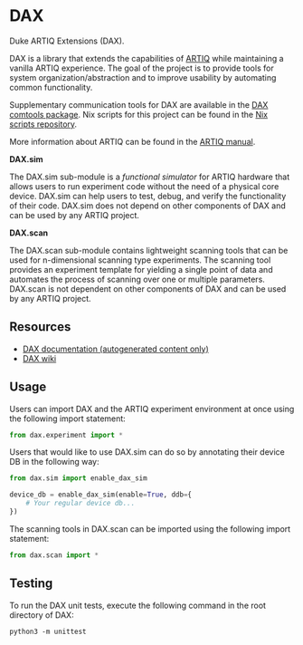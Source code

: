 # DAX

Duke ARTIQ Extensions (DAX).

DAX is a library that extends the capabilities of [ARTIQ](https://github.com/m-labs/artiq)
while maintaining a vanilla ARTIQ experience.
The goal of the project is to provide tools for system organization/abstraction and
to improve usability by automating common functionality.

Supplementary communication tools for DAX are available in the
[DAX comtools package](https://gitlab.com/duke-artiq/dax-comtools).
Nix scripts for this project can be found in the
[Nix scripts repository](https://gitlab.com/duke-artiq/nix-scripts).

More information about ARTIQ can be found in the [ARTIQ manual](https://m-labs.hk/artiq/manual/).

**DAX.sim**

The DAX.sim sub-module is a *functional simulator* for ARTIQ hardware that allows
users to run experiment code without the need of a physical core device.
DAX.sim can help users to test, debug, and verify the functionality of their code.
DAX.sim does not depend on other components of DAX and can be used by any ARTIQ project.

**DAX.scan**

The DAX.scan sub-module contains lightweight scanning tools that can be used for n-dimensional
scanning type experiments. The scanning tool provides an experiment template for yielding a
single point of data and automates the process of scanning over one or multiple parameters.
DAX.scan is not dependent on other components of DAX and can be used by any ARTIQ project.

## Resources

- [DAX documentation (autogenerated content only)](https://duke-artiq.gitlab.io/dax/)
- [DAX wiki](https://gitlab.com/duke-artiq/dax/-/wikis/home)

## Usage

Users can import DAX and the ARTIQ experiment environment at once using the following import statement:

```python
from dax.experiment import *
```

Users that would like to use DAX.sim can do so by annotating their device DB in the following way:

```python
from dax.sim import enable_dax_sim

device_db = enable_dax_sim(enable=True, ddb={
    # Your regular device db...
})
```

The scanning tools in DAX.scan can be imported using the following import statement:

```python
from dax.scan import *
```

## Testing

To run the DAX unit tests, execute the following command in the root directory of DAX:

```shell
python3 -m unittest
```
